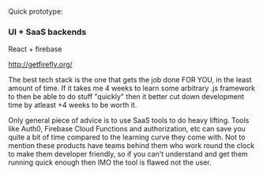 
Quick prototype:

### UI + SaaS backends 

React + firebase 

http://getfirefly.org/

The best tech stack is the one that gets the job done FOR YOU, in the least amount of time. If it takes me 4 weeks to learn some arbitrary <INSERT NOUN HERE>.js framework to then be able to do stuff "quickly" then it better cut down development time by atleast +4 weeks to be worth it. 

Only general piece of advice is to use SaaS tools to do heavy lifting. Tools like Auth0, Firebase Cloud Functions and authorization, etc can save you quite a bit of time compared to the learning curve they come with. Not to mention these products have teams behind them who work round the clock to make them developer friendly, so if you can't understand and get them running quick enough then IMO the tool is flawed not the user.



